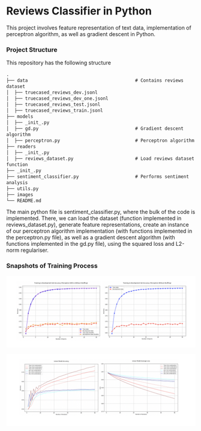 # Reviews Classifier in Python
This project involves feature representation of text data, implementation of perceptron algorithm, as well as gradient descent in Python.

### Project Structure
This repository has the following structure

    .
    ├── data                                        # Contains reviews dataset
    │  ├── truecased_reviews_dev.jsonl
    │  ├── truecased_reviews_dev_one.jsonl
    │  ├── truecased_reviews_test.jsonl
    │  ├── truecased_reviews_train.jsonl
    ├── models                            
    │  ├── _init_.py
    │  ├── gd.py                                    # Gradient descent algorithm
    │  ├── perceptron.py                            # Perceptron algorithm
    ├── readers                 
    │  ├── _init_.py
    │  ├── reviews_dataset.py                       # Load reviews dataset function
    ├── _init_.py
    ├── sentiment_classifier.py                     # Performs sentiment analysis
    ├── utils.py
    ├── images
    └── README.md

The main python file is sentiment_classifier.py, where the bulk of the code is implemented. There, we can load the dataset (function implemented in 
reviews_dataset.py), generate feature representations, create an instance of our perceptron algorithm implementation (with functions implemented in the 
perceptron.py file), as well as a gradient descent algorithm (with functions implemented in the gd.py file), using the squared loss and L2-norm 
regulariser.

### Snapshots of Training Process
![Perceptron](https://github.com/Gianatmaja/Reviews-Classifier/blob/main/images/Screenshot%202022-10-10%20at%2010.05.56%20PM.png)

![gd](https://github.com/Gianatmaja/Reviews-Classifier/blob/main/images/Screenshot%202022-10-10%20at%2010.06.05%20PM.png)
